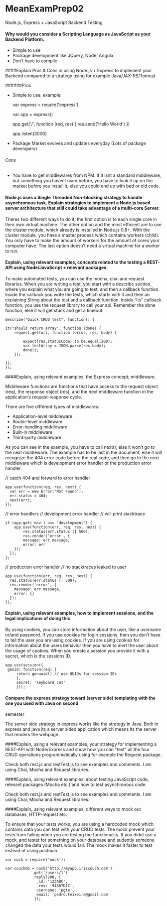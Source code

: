 # MeanExamPrep02
 Node.js, Express + JavaScript Backend Testing

#### Why would you consider a Scripting Language as JavaScript as your Backend Platform.
 
- Simple to use
- Package development like JQuery, Node, Angula 
- Don’t have to compile

####Explain Pros & Cons in using Node.js + Express to implement your Backend compared to a strategy using for example Java/JAX-RS/Tomcat

######Pros

- Simple to use, example:

	var express = require('express')
	
	var app = express()
	
	app.get('/', function (req, res) { res.send('Hello World') })
	
	app.listen(3000)
- Package Market evolves and updates everyday (Lots of package developers)

###### Cons

- You have to get middlewares from NPM. If it isnt a standard middleware, but something you havent used before, you have to look it up on the market before you install it, else you could end up with bad or old code.

#### Node.js uses a Single Threaded Non-blocking strategy to handle asynchronous task. Explain strategies to implement a Node.js based server architecture that still could take advantage of a multi-core Server.

Theres two different ways to do it, the first option is to each single core in their own virtual machine. 
The other option and the most efficient are to use the cluster module, which already is installed in Node.js 0.8+. With the cluster module, you have a master process which contains workers (child). You only have to make the amount of workers for the amount of cores your computer have. The last option doesn’t need a virtual machine for a worker to run.


#### Explain, using relevant examples, concepts related to the testing a REST-API using Node/JavaScript + relevant packages.

To make automated tests, you can use the mocha, chai and request libraries. When you are writing a test, you start with a describe section, where you explain what you are going to test, and then a callback function. Inside the callback you write the tests, which starts with it and then an explaining String about the test and a callback function. Inside “its” callback function, you use the request library to call your api. Remember the done function, else it will get stuck and get a timeout.

    describe("Quick CRUD test", function() {

    it("should return array", function (done) {
        request.get(url, function (error, res, body) {

            expect(res.statusCode).to.be.equal(200);
            var testArray = JSON.parse(res.body); 
            done();
        });

    });
    });

####Explain, using relevant examples, the Express concept; middleware.

Middleware functions are functions that have access to the request object (req), the response object (res), and the next middleware function in the application’s request-response cycle.

There are five different types of middlewares:

- Application-level middleware
- Router-level middleware
- Error-handling middleware
- Built-in middleware
- Third-party middleware

As you can see in the example, you have to call next(); else it won’t go to the next middleware. The example has to be last in the document, else it will recognize the 404 error code before the real code, and then go to the next middleware which is development error handler or the production error handler.

// catch 404 and forward to error handler

	app.use(function(req, res, next) {
	  var err = new Error('Not Found');
	  err.status = 404;
	  next(err);
	});

// error handlers
// development error handler
// will print stacktrace

    if (app.get('env') === 'development') {
    	app.use(function(err, req, res, next) {
    		res.status(err.status || 500);
    		res.render('error', {
    		message: err.message,
    		error: err
	    });
	  });
	};

// production error handler
// no stacktraces leaked to user

	app.use(function(err, req, res, next) {
  	  res.status(err.status || 500);
  	  res.render('error', {
	    message: err.message,
	    error: {}
	  });
	});

#### Explain, using relevant examples, how to implement sessions, and the legal implications of doing this

By using cookies, you can store information about the user, like a username or/and password.
If you use cookies for login sessions, then you don’t have to tell the user you are using cookies. If you are using cookies for information about the users behavior then you have to alert the user about the usage of cookies. When you create a session you provide it with a secret, which is the sessions ID.

    app.use(session({
     genid: function(req) {
    	 return genuuid() // use UUIDs for session IDs 
    	 },
    	 secret: 'keyboard cat'
    	 }));

#### Compare the express strategy toward (server side) templating with the one you used with Java on second
semester

The server side strategy in express works like the strategy in Java. Both in express and java its a server sided application
which means its the server that renders the webpage. 

####Explain, using a relevant examples, your strategy for implementing a REST-API with Node/Express and show
how you can "test" all the four CRUD operations programmatically using for example the Request package.

Check both rest.js and restTest.js to see examples and comments. I am using Chai, Mocha and Request libraries.

####Explain, using relevant examples, about testing JavaScript code, relevant packages (Mocha etc.) and how to
test asynchronous code.

Check both rest.js and restTest.js to see examples and comments. I am using Chai, Mocha and Request libraries.

####Explain, using relevant examples, different ways to mock out databases, HTTP-request etc.

To ensure that your tests works, you are using a hardcoded mock which contains data you can test with your CRUD tests.
The mock prevent your tests from failing when you are testing the functionality. If you didnt use a mock, and testet
for something on your database and sudently someone changed the data your tests would fail. 
The mock makes it faster to test instead of using postman.

	var nock = require('nock');
 
	var couchdb = nock('http://myapp.iriscouch.com')
                .get('/users/1')
                .reply(200, {
                  _id: '123ABC',
                  _rev: '946B7D1C',
                  username: 'pgte',
                  email: 'pedro.teixeira@gmail.com'
                 });








